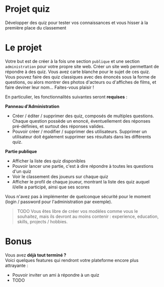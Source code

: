 # Projet quiz

Développer des quiz pour tester vos connaissances et vous hisser à la première place du classement

# Le projet
Votre but est de créer à la fois une section `publique` et une section `administration` pour votre propre site web.
Créer un site web permettant de répondre à des quiz. Vous avez carte blanche pour le sujet de ces quiz. Vous pouvez faire des quiz classiques avec des énoncés sous la forme de questions, ou alors montrer des photos d'acteurs ou d'affiches de films, et faire deviner leur nom... Faites-vous plaisir !

En particulier, les fonctionnalités suivantes seront **requises** :

**Panneau d'Administration**
* Créer / éditer / supprimer des quiz, composés de multiples questions. Chaque question possède un enoncé, éventuellement des réponses pré-définies, et surtout des réponses valides.
* Pouvoir créer / modifier / supprimer des utilisateurs. Supprimer un utilisateur doit également supprimer ses résultats dans les différents quiz.

**Partie publique**
* Afficher la liste des quiz disponibles
* Pouvoir lancer une partie, c'est à dire répondre à toutes les questions d'un quiz
* Voir le classement des joueurs sur chaque quiz
* Afficher le profil de chaque joueur, montrant la liste des quiz auquel il/elle a participé, ainsi que ses scores

Vous n'avez pas à implémenter de quelconque sécurité pour le moment (login / password pour l'administration par exemple).

> TODO Vous êtes libre de créer vos modèles comme vous le souhaitez, mais ils devront au moins contenir : experience, education, skills, projects / hobbies.

# Bonus
Vous avez **déjà tout terminé ?**  
Voici quelques features qui rendront votre plateforme encore plus attrayante :
* Pouvoir inviter un ami à répondre à un quiz
* TODO
